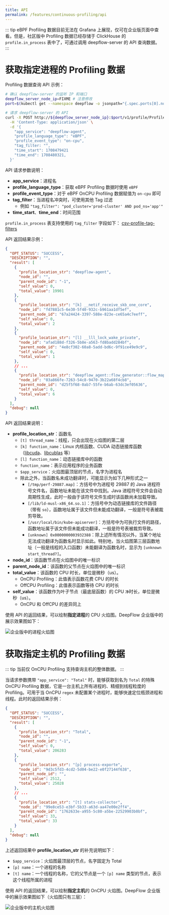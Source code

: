 ```yaml
---
title: API
permalink: /features/continuous-profiling/api
---
```


::: tip
eBPF Profiling 数据目前无法在 Grafana 上展现，仅可在企业版页面中查看。但是，社区版中 Profiling 数据已经存储于 ClickHouse 的 `profile.in_process` 表中了，可通过调用 deepflow-server 的 API 查询数据。
:::

# 获取指定进程的 Profiling 数据

Profiling 数据查询 API 示例：
```bash
# 确认 deepflow-server 的监听 IP 和端口
deepflow_server_node_ip=FIXME # 注意修改
port=$(kubectl get --namespace deepflow -o jsonpath="{.spec.ports[0].nodePort}" services deepflow-server)

# 请求 deepflow-server 的 API
curl -X POST http://${deepflow_server_node_ip}:$port/v1/profile/ProfileTracing \
  -H 'Content-Type: application/json' \
  -d '{
    "app_service": "deepflow-agent",
    "profile_language_type": "eBPF",
    "profile_event_type": "on-cpu",
    "tag_filter: "",
    "time_start": 1708479421
    "time_end": 1708480321,
  }'
```

API 请求参数说明：
- **app_service**：进程名
- **profile_language_type**：获取 eBPF Profiling 数据时使用 `eBPF`
- **profile_event_type**：对于 eBPF OnCPU Profiling 数据赋值为 `on-cpu` 即可
- **tag_filter**：当进程名冲突时，可使用其他 Tag 过滤
  - 例如 `"tag_filter": "pod_cluster='prod-cluster' AND pod_ns='app'"`
- **time_start**、**time_end**：时间范围

`profile.in_process` 表支持使用的 `tag_filter` 字段如下：
[csv-profile-tag-filters](https://raw.githubusercontent.com/deepflowio/deepflow/main/server/querier/db_descriptions/clickhouse/tag/profile/in_process.ch)

API 返回结果示例：
```json
{
  "OPT_STATUS": "SUCCESS",
  "DESCRIPTION": "",
  "result": [
    {
      "profile_location_str": "deepflow-agent",
      "node_id": "",
      "parent_node_id": "-1",
      "self_value": 0,
      "total_value": 19901
    },
    {
      "profile_location_str": "[k] __netif_receive_skb_one_core",
      "node_id": "fd7881c5-6e30-5f40-932c-b961aa1df5ef",
      "parent_node_id": "67a24424-3397-588e-823e-ce65a4c7eeff",
      "self_value": 0,
      "total_value": 2
    },
    {
      "profile_location_str": "[l] __lll_lock_wake_private",
      "node_id": "afad188d-f326-5b8e-a563-fd8badd284bf",
      "parent_node_id": "4e8cf302-60a8-5add-bd6c-9f91ce49e9c9",
      "self_value": 0,
      "total_value": 1
    },
    // ...
    {
      "profile_location_str": "deepflow_agent::flow_generator::flow_map::FlowMap::inject_meta_packet::h553351a860254660",
      "node_id": "03a866fe-7263-54c8-9470-3b22a68f4cb8",
      "parent_node_id": "d25f5f68-0ab7-55fe-b6ab-63dc3ef05636",
      "self_value": 0,
      "total_value": 6
    }
  ],
  "debug": null
}
```

API 返回结果说明：
- **profile_location_str**：函数名
  - `[t] thread_name`：线程，只会出现在火焰图的第二层
  - `[k] function_name`：Linux 内核函数、CUDA 动态链接库函数（[libcuda](https://developer.nvidia.com/cuda-toolkit)、[libcublas](https://developer.nvidia.com/cublas) 等）
  - `[l] function_name`：动态链接库中的函数
  - `function_name`：表示应用程序的业务函数
  - `$app_service`：火焰图最顶层的节点，名字为进程名
  - 除此之外，当函数名未成功翻译时，可能显示为如下几种形式之一
    - `[/tmp/perf-29887.map]`：方括号中为进程号 29887 的 Java 进程符号文件名，函数地址未能在该文件中找到。Java 进程符号文件会自动周期性生成，此时一般由于该符号文件生成时该函数尚未加载导致。
    - `[/lib/ld-musl-x86_64.so.1]`：方括号中为动态链接库的文件路径（带有 `so`），函数地址属于该文件但未能成功翻译，一般是符号表被裁剪导致。
    - `[/usr/local/bin/kube-apiserver]`：方括号中为可执行文件的路径，函数地址属于该文件但未能成功翻译，一般是符号表被裁剪导致。
    - `[unknown] 0x0000000003932388`：除上述所有情况以外，当某个地址无法成功翻译为函数名时显示如此。特别地，当火焰图第三层函数地址（一般是线程的入口函数）未能翻译为函数名时，显示为 `[unknown start_thread?]`。
- **node_id**：该函数节点在火焰图中的唯一标识
- **parent_node_id**：该函数的父节点在火焰图中的唯一标识
- **total_value**：该函数的 CPU 时长，单位是微秒（us）。
  - OnCPU Profiling：此值表示函数花费 CPU 的时长
  - OffCPU Profiling：此值表示函数等待 CPU 的时长
- **self_value**：该函数作为叶子节点（最底层函数）的 CPU `净`时长，单位是微秒（us）。
  - OnCPU 和 OffCPU 的差异同上

使用 API 的返回结果，可以绘制**指定进程**的 CPU 火焰图。DeepFlow 企业版中的展示效果图如下：

![企业版中的进程火焰图](https://yunshan-guangzhou.oss-cn-beijing.aliyuncs.com/pub/pic/202405146642dfa9701ce.jpg)

# 获取指定主机的 Profiling 数据

::: tip
当前仅 OnCPU Profiling 支持查询主机的整体数据。
:::

当请求参数携带 `"app_service": "Total"` 时，能够获取到名为 `Total` 的特殊 OnCPU Profiling 数据，它是一台主机上所有进程的、精细到线程粒度的 Profiling。可用于当 OnCPU `regex` 未配置某个进程时，能够快速定位瓶颈进程和线程。此时的返回结果示例：
```json
{
  "OPT_STATUS": "SUCCESS",
  "DESCRIPTION": "",
  "result": [
    {
      "profile_location_str": "Total",
      "node_id": "",
      "parent_node_id": "-1",
      "self_value": 0,
      "total_value": 206283
    },
    {
      "profile_location_str": "[p] process-exporte",
      "node_id": "9d3c5fd3-4cd2-5d04-be22-e0f27144f638",
      "parent_node_id": "",
      "self_value": 2512,
      "total_value": 25028
    },
    // ...
    {
      "profile_location_str": "[t] stats-collector",
      "node_id": "99e8ce53-e3bf-5b33-a63d-aa47e00e2ff4",
      "parent_node_id": "1762633e-a955-5c80-a5be-22529903b0bf",
      "self_value": 33,
      "total_value": 33
    }
  ],
  "debug": null
}
```

上述返回结果中 **profile_location_str** 的补充说明如下：
- `$app_service`：火焰图最顶层的节点，名字固定为 Total
- `[p] name`：一个进程的名称
- `[t] name`：一个线程的名称，它的父节点是一个 `[p] name` 类型的节点，表示这个线程所属的进程

使用 API 的返回结果，可以绘制**指定主机**的 OnCPU 火焰图。DeepFlow 企业版中的展示效果图如下（火焰图只有三层）：

![企业版中的主机火焰图](https://yunshan-guangzhou.oss-cn-beijing.aliyuncs.com/pub/pic/202405146642dfab0d31a.jpg)
